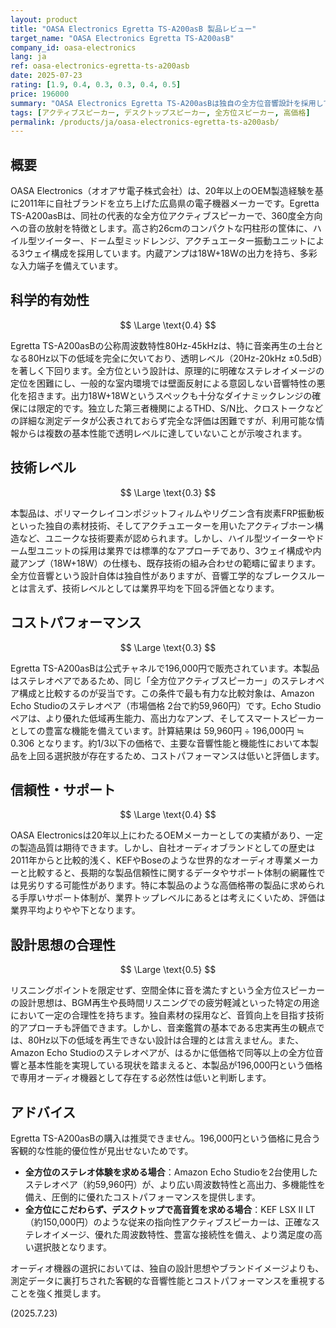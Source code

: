 ```yaml
---
layout: product
title: "OASA Electronics Egretta TS-A200asB 製品レビュー"
target_name: "OASA Electronics Egretta TS-A200asB"
company_id: oasa-electronics
lang: ja
ref: oasa-electronics-egretta-ts-a200asb
date: 2025-07-23
rating: [1.9, 0.4, 0.3, 0.3, 0.4, 0.5]
price: 196000
summary: "OASA Electronics Egretta TS-A200asBは独自の全方位音響設計を採用していますが、限定的な周波数特性と、より安価で高性能な代替製品が存在するため、コストパフォーマンスが低い製品です。"
tags: [アクティブスピーカー, デスクトップスピーカー, 全方位スピーカー, 高価格]
permalink: /products/ja/oasa-electronics-egretta-ts-a200asb/
---
```

## 概要

OASA Electronics（オオアサ電子株式会社）は、20年以上のOEM製造経験を基に2011年に自社ブランドを立ち上げた広島県の電子機器メーカーです。Egretta TS-A200asBは、同社の代表的な全方位アクティブスピーカーで、360度全方向への音の放射を特徴とします。高さ約26cmのコンパクトな円柱形の筐体に、ハイル型ツイーター、ドーム型ミッドレンジ、アクチュエーター振動ユニットによる3ウェイ構成を採用しています。内蔵アンプは18W+18Wの出力を持ち、多彩な入力端子を備えています。

## 科学的有効性

$$ \Large \text{0.4} $$

Egretta TS-A200asBの公称周波数特性80Hz-45kHzは、特に音楽再生の土台となる80Hz以下の低域を完全に欠いており、透明レベル（20Hz-20kHz ±0.5dB）を著しく下回ります。全方位という設計は、原理的に明確なステレオイメージの定位を困難にし、一般的な室内環境では壁面反射による意図しない音響特性の悪化を招きます。出力18W+18Wというスペックも十分なダイナミックレンジの確保には限定的です。独立した第三者機関によるTHD、S/N比、クロストークなどの詳細な測定データが公表されておらず完全な評価は困難ですが、利用可能な情報からは複数の基本性能で透明レベルに達していないことが示唆されます。

## 技術レベル

$$ \Large \text{0.3} $$

本製品は、ポリマークレイコンポジットフィルムやリグニン含有炭素FRP振動板といった独自の素材技術、そしてアクチュエーターを用いたアクティブホーン構造など、ユニークな技術要素が認められます。しかし、ハイル型ツイーターやドーム型ユニットの採用は業界では標準的なアプローチであり、3ウェイ構成や内蔵アンプ（18W+18W）の仕様も、既存技術の組み合わせの範疇に留まります。全方位音響という設計自体は独自性がありますが、音響工学的なブレークスルーとは言えず、技術レベルとしては業界平均を下回る評価となります。

## コストパフォーマンス

$$ \Large \text{0.3} $$

Egretta TS-A200asBは公式チャネルで196,000円で販売されています。本製品はステレオペアであるため、同じ「全方位アクティブスピーカー」のステレオペア構成と比較するのが妥当です。この条件で最も有力な比較対象は、Amazon Echo Studioのステレオペア（市場価格 2台で約59,960円）です。Echo Studioペアは、より優れた低域再生能力、高出力なアンプ、そしてスマートスピーカーとしての豊富な機能を備えています。計算結果は 59,960円 ÷ 196,000円 ≒ 0.306 となります。約1/3以下の価格で、主要な音響性能と機能性において本製品を上回る選択肢が存在するため、コストパフォーマンスは低いと評価します。

## 信頼性・サポート

$$ \Large \text{0.4} $$

OASA Electronicsは20年以上にわたるOEMメーカーとしての実績があり、一定の製造品質は期待できます。しかし、自社オーディオブランドとしての歴史は2011年からと比較的浅く、KEFやBoseのような世界的なオーディオ専業メーカーと比較すると、長期的な製品信頼性に関するデータやサポート体制の網羅性では見劣りする可能性があります。特に本製品のような高価格帯の製品に求められる手厚いサポート体制が、業界トップレベルにあるとは考えにくいため、評価は業界平均よりやや下となります。

## 設計思想の合理性

$$ \Large \text{0.5} $$

リスニングポイントを限定せず、空間全体に音を満たすという全方位スピーカーの設計思想は、BGM再生や長時間リスニングでの疲労軽減といった特定の用途において一定の合理性を持ちます。独自素材の採用など、音質向上を目指す技術的アプローチも評価できます。しかし、音楽鑑賞の基本である忠実再生の観点では、80Hz以下の低域を再生できない設計は合理的とは言えません。また、Amazon Echo Studioのステレオペアが、はるかに低価格で同等以上の全方位音響と基本性能を実現している現状を踏まえると、本製品が196,000円という価格で専用オーディオ機器として存在する必然性は低いと判断します。

## アドバイス

Egretta TS-A200asBの購入は推奨できません。196,000円という価格に見合う客観的な性能的優位性が見出せないためです。

-   **全方位のステレオ体験を求める場合**：Amazon Echo Studioを2台使用したステレオペア（約59,960円）が、より広い周波数特性と高出力、多機能性を備え、圧倒的に優れたコストパフォーマンスを提供します。
-   **全方位にこだわらず、デスクトップで高音質を求める場合**：KEF LSX II LT（約150,000円）のような従来の指向性アクティブスピーカーは、正確なステレオイメージ、優れた周波数特性、豊富な接続性を備え、より満足度の高い選択肢となります。

オーディオ機器の選択においては、独自の設計思想やブランドイメージよりも、測定データに裏打ちされた客観的な音響性能とコストパフォーマンスを重視することを強く推奨します。

(2025.7.23)
